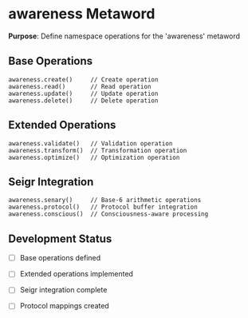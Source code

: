 # awareness Metaword

**Purpose**: Define namespace operations for the 'awareness' metaword

## Base Operations

```hyphos
awareness.create()     // Create operation
awareness.read()       // Read operation  
awareness.update()     // Update operation
awareness.delete()     // Delete operation
```

## Extended Operations

```hyphos
awareness.validate()   // Validation operation
awareness.transform()  // Transformation operation
awareness.optimize()   // Optimization operation
```

## Seigr Integration

```hyphos
awareness.senary()     // Base-6 arithmetic operations
awareness.protocol()   // Protocol buffer integration
awareness.conscious()  // Consciousness-aware processing
```

## Development Status

- [ ] Base operations defined
- [ ] Extended operations implemented  
- [ ] Seigr integration complete
- [ ] Protocol mappings created

